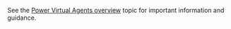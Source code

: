 See the [Power Virtual Agents overview](./fundamentals-what-is-power-virtual-agents) topic for important information and guidance.